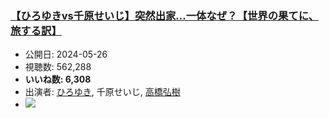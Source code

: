 ### [【ひろゆきvs千原せいじ】突然出家…一体なぜ？【世界の果てに、旅する訳】](https://www.youtube.com/watch?v=IF8q8JbwYxw)
-   公開日: 2024-05-26
-   視聴数: 562,288
-   **いいね数: 6,308**
-   出演者: [ひろゆき](/rehacq_fan/people/ひろゆき "wikilink"), 千原せいじ, [高橋弘樹](/rehacq_fan/people/高橋弘樹 "wikilink")
- [![](https://img.youtube.com/vi/IF8q8JbwYxw/hqdefault.jpg)](https://www.youtube.com/watch?v=IF8q8JbwYxw)
